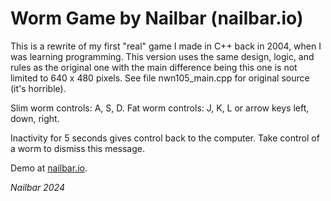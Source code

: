 # Worm Game by Nailbar (nailbar.io)

This is a rewrite of my first "real" game I made in C++ back in 2004, when I was learning programming.
This version uses the same design, logic, and rules as the original one with the main difference being this one is not limited to 640 x 480 pixels.
See file nwn105_main.cpp for original source (it's horrible).

Slim worm controls: A, S, D.
Fat worm controls: J, K, L or arrow keys left, down, right.

Inactivity for 5 seconds gives control back to the computer.
Take control of a worm to dismiss this message.

Demo at [nailbar.io](https://nailbar.io/random/wormgame).

*Nailbar 2024*